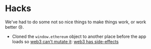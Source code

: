 Hacks
=====

We've had to do some not so nice things to make things work, or work better :cry:.

- Cloned the `window.ethereum` object to another place before the app loads so [web3 can't mutate it](https://github.com/aragon/aragon/pull/1463/files): [web3 has side-effects](https://github.com/ethereum/web3.js/issues/3374)
